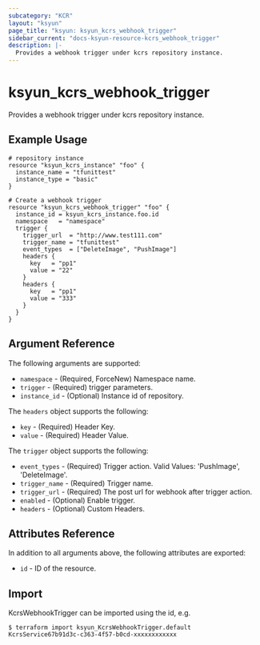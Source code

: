 ```yaml
---
subcategory: "KCR"
layout: "ksyun"
page_title: "ksyun: ksyun_kcrs_webhook_trigger"
sidebar_current: "docs-ksyun-resource-kcrs_webhook_trigger"
description: |-
  Provides a webhook trigger under kcrs repository instance.
---
```


# ksyun_kcrs_webhook_trigger

Provides a webhook trigger under kcrs repository instance.

## Example Usage

```hcl
# repository instance
resource "ksyun_kcrs_instance" "foo" {
  instance_name = "tfunittest"
  instance_type = "basic"
}

# Create a webhook trigger
resource "ksyun_kcrs_webhook_trigger" "foo" {
  instance_id = ksyun_kcrs_instance.foo.id
  namespace   = "namespace"
  trigger {
    trigger_url  = "http://www.test111.com"
    trigger_name = "tfunittest"
    event_types  = ["DeleteImage", "PushImage"]
    headers {
      key   = "pp1"
      value = "22"
    }
    headers {
      key   = "pp1"
      value = "333"
    }
  }
}
```

## Argument Reference

The following arguments are supported:

* `namespace` - (Required, ForceNew) Namespace name.
* `trigger` - (Required) trigger parameters.
* `instance_id` - (Optional) Instance id of repository.

The `headers` object supports the following:

* `key` - (Required) Header Key.
* `value` - (Required) Header Value.

The `trigger` object supports the following:

* `event_types` - (Required) Trigger action. Valid Values: 'PushImage', 'DeleteImage'.
* `trigger_name` - (Required) Trigger name.
* `trigger_url` - (Required) The post url for webhook after trigger action.
* `enabled` - (Optional) Enable trigger.
* `headers` - (Optional) Custom Headers.

## Attributes Reference

In addition to all arguments above, the following attributes are exported:

* `id` - ID of the resource.



## Import

KcrsWebhookTrigger can be imported using the id, e.g.

```
$ terraform import ksyun_KcrsWebhookTrigger.default KcrsService67b91d3c-c363-4f57-b0cd-xxxxxxxxxxxx
```

